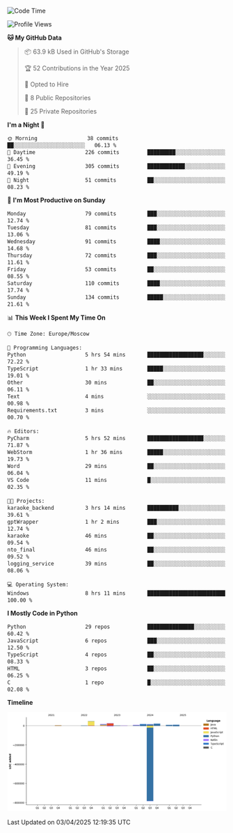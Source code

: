 <!--START_SECTION:waka-->
![Code Time](http://img.shields.io/badge/Code%20Time-643%20hrs%2037%20mins-blue)

![Profile Views](http://img.shields.io/badge/Profile%20Views-2-blue)

**🐱 My GitHub Data** 

> 📦 63.9 kB Used in GitHub's Storage 
 > 
> 🏆 52 Contributions in the Year 2025
 > 
> 💼 Opted to Hire
 > 
> 📜 8 Public Repositories 
 > 
> 🔑 25 Private Repositories 
 > 
**I'm a Night 🦉** 

```text
🌞 Morning                38 commits          ██░░░░░░░░░░░░░░░░░░░░░░░   06.13 % 
🌆 Daytime                226 commits         █████████░░░░░░░░░░░░░░░░   36.45 % 
🌃 Evening                305 commits         ████████████░░░░░░░░░░░░░   49.19 % 
🌙 Night                  51 commits          ██░░░░░░░░░░░░░░░░░░░░░░░   08.23 % 
```
📅 **I'm Most Productive on Sunday** 

```text
Monday                   79 commits          ███░░░░░░░░░░░░░░░░░░░░░░   12.74 % 
Tuesday                  81 commits          ███░░░░░░░░░░░░░░░░░░░░░░   13.06 % 
Wednesday                91 commits          ████░░░░░░░░░░░░░░░░░░░░░   14.68 % 
Thursday                 72 commits          ███░░░░░░░░░░░░░░░░░░░░░░   11.61 % 
Friday                   53 commits          ██░░░░░░░░░░░░░░░░░░░░░░░   08.55 % 
Saturday                 110 commits         ████░░░░░░░░░░░░░░░░░░░░░   17.74 % 
Sunday                   134 commits         █████░░░░░░░░░░░░░░░░░░░░   21.61 % 
```


📊 **This Week I Spent My Time On** 

```text
🕑︎ Time Zone: Europe/Moscow

💬 Programming Languages: 
Python                   5 hrs 54 mins       ██████████████████░░░░░░░   72.22 % 
TypeScript               1 hr 33 mins        █████░░░░░░░░░░░░░░░░░░░░   19.01 % 
Other                    30 mins             ██░░░░░░░░░░░░░░░░░░░░░░░   06.11 % 
Text                     4 mins              ░░░░░░░░░░░░░░░░░░░░░░░░░   00.98 % 
Requirements.txt         3 mins              ░░░░░░░░░░░░░░░░░░░░░░░░░   00.70 % 

🔥 Editors: 
PyCharm                  5 hrs 52 mins       ██████████████████░░░░░░░   71.87 % 
WebStorm                 1 hr 36 mins        █████░░░░░░░░░░░░░░░░░░░░   19.73 % 
Word                     29 mins             ██░░░░░░░░░░░░░░░░░░░░░░░   06.04 % 
VS Code                  11 mins             █░░░░░░░░░░░░░░░░░░░░░░░░   02.35 % 

🐱‍💻 Projects: 
karaoke_backend          3 hrs 14 mins       ██████████░░░░░░░░░░░░░░░   39.61 % 
gptWrapper               1 hr 2 mins         ███░░░░░░░░░░░░░░░░░░░░░░   12.74 % 
karaoke                  46 mins             ██░░░░░░░░░░░░░░░░░░░░░░░   09.54 % 
nto_final                46 mins             ██░░░░░░░░░░░░░░░░░░░░░░░   09.52 % 
logging_service          39 mins             ██░░░░░░░░░░░░░░░░░░░░░░░   08.06 % 

💻 Operating System: 
Windows                  8 hrs 11 mins       █████████████████████████   100.00 % 
```

**I Mostly Code in Python** 

```text
Python                   29 repos            ███████████████░░░░░░░░░░   60.42 % 
JavaScript               6 repos             ███░░░░░░░░░░░░░░░░░░░░░░   12.50 % 
TypeScript               4 repos             ██░░░░░░░░░░░░░░░░░░░░░░░   08.33 % 
HTML                     3 repos             ██░░░░░░░░░░░░░░░░░░░░░░░   06.25 % 
C                        1 repo              █░░░░░░░░░░░░░░░░░░░░░░░░   02.08 % 
```



**Timeline**

![Lines of Code chart](https://raw.githubusercontent.com/adlemx/adlemx/main/assets/bar_graph.png)


 Last Updated on 03/04/2025 12:19:35 UTC
<!--END_SECTION:waka-->
